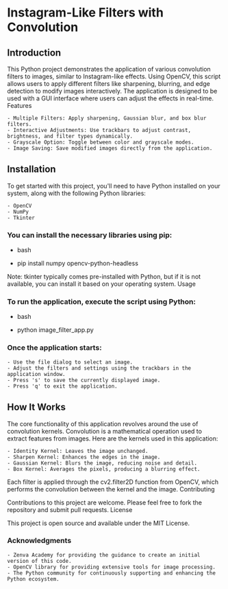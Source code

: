 # Instagram-Like Filters with Convolution
## Introduction

This Python project demonstrates the application of various convolution filters to images, similar to Instagram-like effects. Using OpenCV, this script allows users to apply different filters like sharpening, blurring, and edge detection to modify images interactively. The application is designed to be used with a GUI interface where users can adjust the effects in real-time.
Features

    - Multiple Filters: Apply sharpening, Gaussian blur, and box blur filters.
    - Interactive Adjustments: Use trackbars to adjust contrast, brightness, and filter types dynamically.
    - Grayscale Option: Toggle between color and grayscale modes.
    - Image Saving: Save modified images directly from the application.

## Installation
To get started with this project, you'll need to have Python installed on your system, along with the following Python libraries:

    - OpenCV
    - NumPy
    - Tkinter

### You can install the necessary libraries using pip:

  - bash

  - pip install numpy opencv-python-headless

Note: tkinter typically comes pre-installed with Python, but if it is not available, you can install it based on your operating system.
Usage

### To run the application, execute the script using Python:

- bash

- python image_filter_app.py

### Once the application starts:

    - Use the file dialog to select an image.
    - Adjust the filters and settings using the trackbars in the application window.
    - Press 's' to save the currently displayed image.
    - Press 'q' to exit the application.

## How It Works

The core functionality of this application revolves around the use of convolution kernels. Convolution is a mathematical operation used to extract features from images. Here are the kernels used in this application:

    - Identity Kernel: Leaves the image unchanged.
    - Sharpen Kernel: Enhances the edges in the image.
    - Gaussian Kernel: Blurs the image, reducing noise and detail.
    - Box Kernel: Averages the pixels, producing a blurring effect.

Each filter is applied through the cv2.filter2D function from OpenCV, which performs the convolution between the kernel and the image.
Contributing

Contributions to this project are welcome. Please feel free to fork the repository and submit pull requests.
License

This project is open source and available under the MIT License.

### Acknowledgments
    - Zenva Academy for providing the guidance to create an initial version of this code.
    - OpenCV library for providing extensive tools for image processing.
    - The Python community for continuously supporting and enhancing the Python ecosystem.

